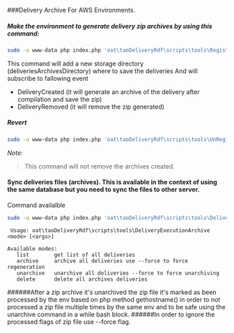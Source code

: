 ###Delivery Archive For AWS Environments.

##### Make the environment to generate delivery zip archives by using this command:
```bash
sudo -u www-data php index.php 'oat\taoDeliveryRdf\scripts\tools\RegisterDeliveryArchive'
```

This command will add a new storage directory (deliveriesArchivesDirectory) where to save the deliveries 
And will subscribe to fallowing event
- DeliveryCreated (it will generate an archive of the delivery after compilation and save the zip)
- DeliveryRemoved (it will remove the zip generated)

##### Revert 
```bash
sudo -u www-data php index.php 'oat\taoDeliveryRdf\scripts\tools\UnRegisterDeliveryArchive'
```

_Note_:
> This command will not remove the archives created.




#### Sync deliveries files (archives). This is available in the context of using the same database but you need to sync the files to other server.
Command availalble 
```bash
sudo -u www-data php index.php 'oat\taoDeliveryRdf\scripts\tools\DeliveryExecutionArchive'
```
```text
 Usage: oat\taoDeliveryRdf\scripts\tools\DeliveryExecutionArchive <mode> [<args>]

Available modes:
   list        get list of all deliveries
   archive     archive all deliveries use --force to force regeneration
   unarchive   unarchive all deliveries --force to force unarchiving
   delete      delete all archives deliveries
```

######After a zip archive it's unarchived the zip file it's marked as been processed by the env based on php method gethostname() in order to not processed a zip file multiple times by the same env and to be safe using the unarchive command in a while bash block. 
######In order to ignore the processed flags of zip file use --force flag.